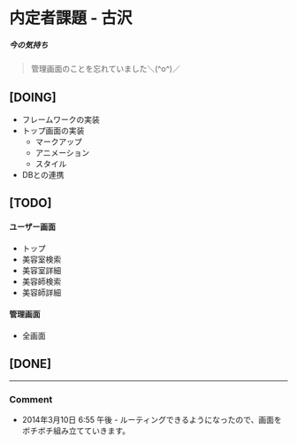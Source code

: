 # 内定者課題 - 古沢

##### 今の気持ち
> 管理画面のことを忘れていました＼(^o^)／


## [DOING]
* フレームワークの実装
* トップ画面の実装
	* マークアップ
	* アニメーション
	* スタイル
* DBとの連携

## [TODO]

#### ユーザー画面
* トップ
* 美容室検索
* 美容室詳細
* 美容師検索
* 美容師詳細

#### 管理画面
* 全画面


## [DONE]


***

### Comment

* 2014年3月10日 6:55 午後 - ルーティングできるようになったので、画面をボチボチ組み立てていきます。
